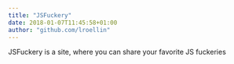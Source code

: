 ```yaml
---
title: "JSFuckery"
date: 2018-01-07T11:45:58+01:00
author: "github.com/lroellin"
---
```


JSFuckery is a site, where you can share your favorite JS fuckeries